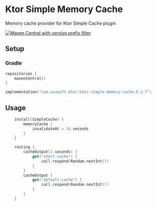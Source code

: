 # Ktor Simple Memory Cache
Memory cache provider for Ktor Simple Cache plugin

[![Maven Central with version prefix filter](https://img.shields.io/maven-central/v/com.ucasoft.ktor/ktor-simple-memory-cache/0.2.7?color=blue)](https://search.maven.org/artifact/com.ucasoft.ktor/ktor-simple-memory-cache/0.2.7/jar)
## Setup
### Gradle
```kotlin
repositories {
    mavenCentral()
}

implementation("com.ucasoft.ktor:ktor-simple-memory-cache:0.2.7")
```
## Usage
```kotlin
    install(SimpleCache) {
        memoryCache {
            invalidateAt = 10.seconds
        }
    }

    routing {
        cacheOutput(2.seconds) {
            get("short-cache") {
                call.respond(Random.nextInt())
            }
        }
        cacheOutput {
            get("default-cache") {
                call.respond(Random.nextInt())
            }
        }
    }
```